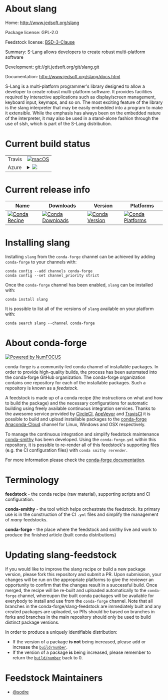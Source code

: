 About slang
===========

Home: http://www.jedsoft.org/slang

Package license: GPL-2.0

Feedstock license: [BSD-3-Clause](https://github.com/conda-forge/slang-feedstock/blob/master/LICENSE.txt)

Summary: S-Lang allows developers to create robust multi-platform software

Development: git://git.jedsoft.org/git/slang.git

Documentation: http://www.jedsoft.org/slang/docs.html

S-Lang is a multi-platform programmer's library designed to allow a
developer to create robust multi-platform software. It provides facilities
required by interactive applications such as display/screen management,
keyboard input, keymaps, and so on. The most exciting feature of the library
is the slang interpreter that may be easily embedded into a program to make
it extensible. While the emphasis has always been on the embedded nature of
the interpreter, it may also be used in a stand-alone fashion through the
use of slsh, which is part of the S-Lang distribution.


Current build status
====================


<table><tr>
    <td>Travis</td>
    <td>
      <a href="https://travis-ci.com/conda-forge/slang-feedstock">
        <img alt="macOS" src="https://img.shields.io/travis/com/conda-forge/slang-feedstock/master.svg?label=macOS">
      </a>
    </td>
  </tr>
    
  <tr>
    <td>Azure</td>
    <td>
      <details>
        <summary>
          <a href="https://dev.azure.com/conda-forge/feedstock-builds/_build/latest?definitionId=2386&branchName=master">
            <img src="https://dev.azure.com/conda-forge/feedstock-builds/_apis/build/status/slang-feedstock?branchName=master">
          </a>
        </summary>
        <table>
          <thead><tr><th>Variant</th><th>Status</th></tr></thead>
          <tbody><tr>
              <td>linux_64</td>
              <td>
                <a href="https://dev.azure.com/conda-forge/feedstock-builds/_build/latest?definitionId=2386&branchName=master">
                  <img src="https://dev.azure.com/conda-forge/feedstock-builds/_apis/build/status/slang-feedstock?branchName=master&jobName=linux&configuration=linux_64_" alt="variant">
                </a>
              </td>
            </tr><tr>
              <td>linux_aarch64</td>
              <td>
                <a href="https://dev.azure.com/conda-forge/feedstock-builds/_build/latest?definitionId=2386&branchName=master">
                  <img src="https://dev.azure.com/conda-forge/feedstock-builds/_apis/build/status/slang-feedstock?branchName=master&jobName=linux&configuration=linux_aarch64_" alt="variant">
                </a>
              </td>
            </tr><tr>
              <td>linux_ppc64le</td>
              <td>
                <a href="https://dev.azure.com/conda-forge/feedstock-builds/_build/latest?definitionId=2386&branchName=master">
                  <img src="https://dev.azure.com/conda-forge/feedstock-builds/_apis/build/status/slang-feedstock?branchName=master&jobName=linux&configuration=linux_ppc64le_" alt="variant">
                </a>
              </td>
            </tr><tr>
              <td>osx_64</td>
              <td>
                <a href="https://dev.azure.com/conda-forge/feedstock-builds/_build/latest?definitionId=2386&branchName=master">
                  <img src="https://dev.azure.com/conda-forge/feedstock-builds/_apis/build/status/slang-feedstock?branchName=master&jobName=osx&configuration=osx_64_" alt="variant">
                </a>
              </td>
            </tr><tr>
              <td>osx_arm64</td>
              <td>
                <a href="https://dev.azure.com/conda-forge/feedstock-builds/_build/latest?definitionId=2386&branchName=master">
                  <img src="https://dev.azure.com/conda-forge/feedstock-builds/_apis/build/status/slang-feedstock?branchName=master&jobName=osx&configuration=osx_arm64_" alt="variant">
                </a>
              </td>
            </tr>
          </tbody>
        </table>
      </details>
    </td>
  </tr>
</table>

Current release info
====================

| Name | Downloads | Version | Platforms |
| --- | --- | --- | --- |
| [![Conda Recipe](https://img.shields.io/badge/recipe-slang-green.svg)](https://anaconda.org/conda-forge/slang) | [![Conda Downloads](https://img.shields.io/conda/dn/conda-forge/slang.svg)](https://anaconda.org/conda-forge/slang) | [![Conda Version](https://img.shields.io/conda/vn/conda-forge/slang.svg)](https://anaconda.org/conda-forge/slang) | [![Conda Platforms](https://img.shields.io/conda/pn/conda-forge/slang.svg)](https://anaconda.org/conda-forge/slang) |

Installing slang
================

Installing `slang` from the `conda-forge` channel can be achieved by adding `conda-forge` to your channels with:

```
conda config --add channels conda-forge
conda config --set channel_priority strict
```

Once the `conda-forge` channel has been enabled, `slang` can be installed with:

```
conda install slang
```

It is possible to list all of the versions of `slang` available on your platform with:

```
conda search slang --channel conda-forge
```


About conda-forge
=================

[![Powered by
NumFOCUS](https://img.shields.io/badge/powered%20by-NumFOCUS-orange.svg?style=flat&colorA=E1523D&colorB=007D8A)](https://numfocus.org)

conda-forge is a community-led conda channel of installable packages.
In order to provide high-quality builds, the process has been automated into the
conda-forge GitHub organization. The conda-forge organization contains one repository
for each of the installable packages. Such a repository is known as a *feedstock*.

A feedstock is made up of a conda recipe (the instructions on what and how to build
the package) and the necessary configurations for automatic building using freely
available continuous integration services. Thanks to the awesome service provided by
[CircleCI](https://circleci.com/), [AppVeyor](https://www.appveyor.com/)
and [TravisCI](https://travis-ci.com/) it is possible to build and upload installable
packages to the [conda-forge](https://anaconda.org/conda-forge)
[Anaconda-Cloud](https://anaconda.org/) channel for Linux, Windows and OSX respectively.

To manage the continuous integration and simplify feedstock maintenance
[conda-smithy](https://github.com/conda-forge/conda-smithy) has been developed.
Using the ``conda-forge.yml`` within this repository, it is possible to re-render all of
this feedstock's supporting files (e.g. the CI configuration files) with ``conda smithy rerender``.

For more information please check the [conda-forge documentation](https://conda-forge.org/docs/).

Terminology
===========

**feedstock** - the conda recipe (raw material), supporting scripts and CI configuration.

**conda-smithy** - the tool which helps orchestrate the feedstock.
                   Its primary use is in the construction of the CI ``.yml`` files
                   and simplify the management of *many* feedstocks.

**conda-forge** - the place where the feedstock and smithy live and work to
                  produce the finished article (built conda distributions)


Updating slang-feedstock
========================

If you would like to improve the slang recipe or build a new
package version, please fork this repository and submit a PR. Upon submission,
your changes will be run on the appropriate platforms to give the reviewer an
opportunity to confirm that the changes result in a successful build. Once
merged, the recipe will be re-built and uploaded automatically to the
`conda-forge` channel, whereupon the built conda packages will be available for
everybody to install and use from the `conda-forge` channel.
Note that all branches in the conda-forge/slang-feedstock are
immediately built and any created packages are uploaded, so PRs should be based
on branches in forks and branches in the main repository should only be used to
build distinct package versions.

In order to produce a uniquely identifiable distribution:
 * If the version of a package **is not** being increased, please add or increase
   the [``build/number``](https://docs.conda.io/projects/conda-build/en/latest/resources/define-metadata.html#build-number-and-string).
 * If the version of a package **is** being increased, please remember to return
   the [``build/number``](https://docs.conda.io/projects/conda-build/en/latest/resources/define-metadata.html#build-number-and-string)
   back to 0.

Feedstock Maintainers
=====================

* [@sodre](https://github.com/sodre/)

